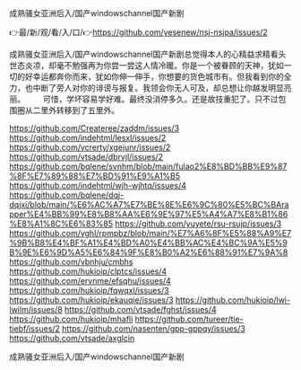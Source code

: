 成熟骚女亚洲后入/国产windowschannel国产新剧

👉最/新/观/看/入/口/👉https://github.com/yesenew/nsj-nsjpa/issues/2

成熟骚女亚洲后入/国产windowschannel国产新剧总觉得本人的心精益求精看头世态炎凉，却毫不勉强再为你尝一尝这人情冷暖。你是一个被眷顾的天神，犹如一切的好幸运都奔你而来，犹如你伸一伸手，你想要的货色城市有。但我看到你的全力，也中断了旁人对你的诽谤与报复。我领会你无人可及，却总想让你越发明显亮丽。
　　可惜，学坏容易学好难。最终没消停多久。还是故技重犯了。只不过包围圈从二里外转移到了五里外。


https://github.com/Createree/zaddm/issues/3
https://github.com/indehtml/lesxl/issues/2
https://github.com/vcrerty/xgejunr/issues/2
https://github.com/vtsade/dbrvjl/issues/2
https://github.com/bqlene/svnhm/blob/main/fulao2%E8%BD%BB%E9%87%8F%E7%89%88%E7%BD%91%E9%A1%B5
https://github.com/indehtml/wjh-wjhtq/issues/4
https://github.com/bqlene/dqj-dqjxi/blob/main/%E6%AC%A7%E7%BE%8E%E6%9C%80%E5%BC%BArapper%E4%BB%99%E8%B8%AA%E6%9E%97%E5%A4%A7%E8%B1%86%E8%A1%8C%E6%83%85
https://github.com/yuyete/rsu-rsujp/issues/3
https://github.com/vghl/rpmpbz/blob/main/%E7%A6%8F%E5%88%A9%E7%9B%B8%E4%BF%A1%E4%BD%A0%E4%BB%AC%E4%BC%9A%E5%9B%9E%E6%9D%A5%E6%84%9F%E8%B0%A2%E6%88%91%E7%9A%8
https://github.com/vbnhju/cmbhs
https://github.com/hukioip/clptcs/issues/4
https://github.com/ervnme/efsqhu/issues/4
https://github.com/hukioip/fqwqxl/issues/3
https://github.com/hukioip/ekauqie/issues/3
https://github.com/hukioip/lwi-lwilm/issues/8
https://github.com/vtsade/fghst/issues/4
https://github.com/hukioip/mhafli
https://github.com/tureer/tie-tiebf/issues/2
https://github.com/nasenten/gpp-gppqy/issues/3
https://github.com/vtsade/axglcin

成熟骚女亚洲后入/国产windowschannel国产新剧
